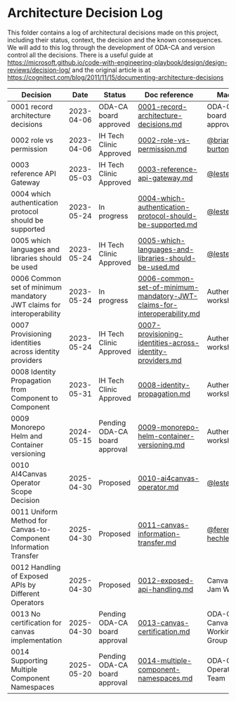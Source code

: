 # Architecture Decision Log

This folder contains a log of architectural decisions made on this project, including their status, context, the decision and the known consequences. We will add to this log through the development of ODA-CA and version control all the decisions. There is a useful guide at https://microsoft.github.io/code-with-engineering-playbook/design/design-reviews/decision-log/ and the original article is at https://cognitect.com/blog/2011/11/15/documenting-architecture-decisions

| Decision | Date | Status | Doc reference | Made By |
|----------|-------|-------|---------------|---------|
| 0001 record architecture decisions | 2023-04-06 | ODA-CA board approved | [0001-record-architecture-decisions.md](0001-record-architecture-decisions.md) |   ODA-CA board approved   |
| 0002 role vs permission | 2023-04-06 | IH Tech Clinic Approved | [0002-role-vs-permission.md](0002-role-vs-permission.md) |   [@brian-burton](https://www.github.com/brian-burton)   |
| 0003 reference API Gateway | 2023-05-03 | IH Tech Clinic Approved | [0003-reference-api-gateway.md](0003-reference-api-gateway.md) |   [@lesterthomas](https://www.github.com/lesterthomas)   |
| 0004 which authentication protocol should be supported | 2023-05-24 | In progress | [0004-which-authentication-protocol-should-be-supported.md](0004-which-authentication-protocol-should-be-supported.md) |   [@lesterthomas](https://www.github.com/lesterthomas)   |
| 0005 which languages and libraries should be used | 2023-05-24 | IH Tech Clinic Approved | [0005-which-languages-and-libraries-should-be-used.md](0005-which-languages-and-libraries-should-be-used.md) |   [@lesterthomas](https://www.github.com/lesterthomas)   |
| 0006 Common set of minimum mandatory JWT claims for interoperability | 2023-05-24 | In progress | [0006-common-set-of-minimum-mandatory-JWT-claims-for-interoperability.md](0006-common-set-of-minimum-mandatory-JWT-claims-for-interoperability.md) |  Authentication workshop |
| 0007 Provisioning identities across identity providers | 2023-05-24 | IH Tech Clinic Approved | [0007-provisioning-identities-across-identity-providers.md](0007-provisioning-identities-across-identity-providers.md) |  Authentication workshop |
| 0008 Identity Propagation from Component to Component | 2023-05-31 | IH Tech Clinic Approved | [0008-identity-propagation.md](0008-identity-propagation.md) |  Authentication workshop |
| 0009 Monorepo Helm and Container versioning | 2024-05-15 | Pending ODA-CA board approval | [0009-monorepo-helm-container-versioning.md](0009-monorepo-helm-container-versioning.md) |  Authentication workshop |
| 0010 AI4Canvas Operator Scope Decision | 2025-04-30 | Proposed | [0010-ai4canvas-operator.md](0010-ai4canvas-operator.md) |  [@lesterthomas](https://www.github.com/lesterthomas) |
| 0011 Uniform Method for Canvas-to-Component Information Transfer | 2025-04-30 | Proposed | [0011-canvas-information-transfer.md](0011-canvas-information-transfer.md) |  [@ferenc-hechler](https://www.github.com/ferenc-hechler) |
| 0012 Handling of Exposed APIs by Different Operators | 2025-04-30 | Proposed | [0012-exposed-api-handling.md](0012-exposed-api-handling.md) |  Canvas Spec Jam Workshop |
| 0013 No certification for canvas implementation | 2025-04-30 | Pending ODA-CA board approval | [0013-canvas-certification.md](0013-canvas-certification.md) |  ODA-CA Canvas Working Group |
| 0014 Supporting Multiple Component Namespaces | 2025-05-20 | Pending ODA-CA board approval | [0014-multiple-component-namespaces.md](0014-multiple-component-namespaces.md) |  ODA-CA Operations Team |
